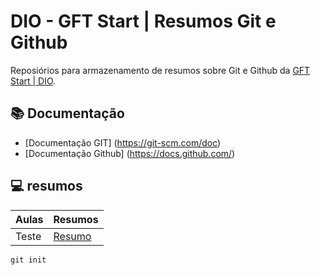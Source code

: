 
# DIO - GFT Start | Resumos Git e Github

Reposiórios para armazenamento de resumos sobre Git e Github da [GFT Start | DIO](https://web.dio.me/track/gft-start-logica-de-programacao).


## 📚 Documentação
- [Documentação GIT] (https://git-scm.com/doc)
- [Documentação Github] (https://docs.github.com/)

## 💻 resumos

| Aulas | Resumos |
|-------|----------|
| Teste | [Resumo]() |

```
git init
```


